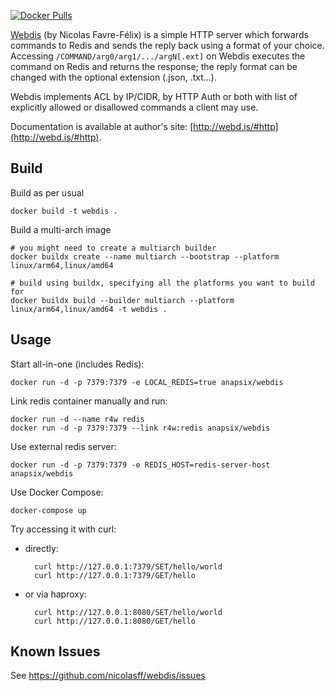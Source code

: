 [![Docker Pulls](https://img.shields.io/docker/pulls/anapsix/webdis.svg?style=round-square)](https://hub.docker.com/r/anapsix/webdis/)

[Webdis](http://webd.is) (by Nicolas Favre-Félix) is a simple HTTP server which
forwards commands to Redis and sends the reply back using a format of your
choice. Accessing `/COMMAND/arg0/arg1/.../argN[.ext]` on Webdis executes the
command on Redis and returns the response; the reply format can be changed with
the optional extension (.json, .txt…).

Webdis implements ACL by IP/CIDR, by HTTP Auth or both with list of explicitly allowed or disallowed commands a client may use.

Documentation is available at author's site: [http://webd.is/#http](http://webd.is/#http).

## Build

Build as per usual

    docker build -t webdis .

Build a multi-arch image

    # you might need to create a multiarch builder
    docker buildx create --name multiarch --bootstrap --platform linux/arm64,linux/amd64

    # build using buildx, specifying all the platforms you want to build for
    docker buildx build --builder multiarch --platform linux/arm64,linux/amd64 -t webdis .

## Usage

Start all-in-one (includes Redis):

    docker run -d -p 7379:7379 -e LOCAL_REDIS=true anapsix/webdis

Link redis container manually and run:

    docker run -d --name r4w redis
    docker run -d -p 7379:7379 --link r4w:redis anapsix/webdis

Use external redis server:

    docker run -d -p 7379:7379 -e REDIS_HOST=redis-server-host anapsix/webdis

Use Docker Compose:

    docker-compose up

Try accessing it with curl:

* directly:

        curl http://127.0.0.1:7379/SET/hello/world
        curl http://127.0.0.1:7379/GET/hello

* or via haproxy:

        curl http://127.0.0.1:8080/SET/hello/world
        curl http://127.0.0.1:8080/GET/hello

## Known Issues

See https://github.com/nicolasff/webdis/issues
